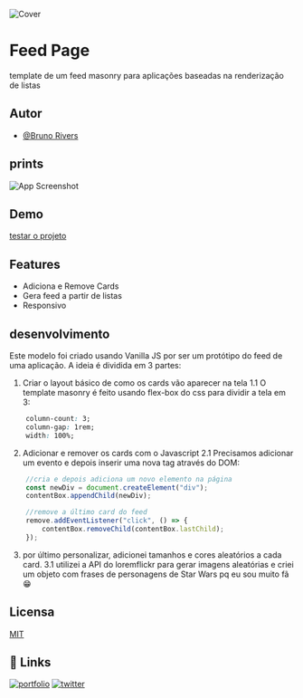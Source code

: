 
![Cover](https://i.imgur.com/t0ryCfq.png)
# Feed Page

template de um feed masonry para aplicações baseadas na renderização de listas


## Autor

- [@Bruno Rivers](https://www.github.com/B-Rios)


## prints

![App Screenshot](https://i.imgur.com/zzhvbfv.png)


## Demo
[testar o projeto](https://raw.githack.com/B-Rios/Feed-Page/blob/master/index.html)


## Features

- Adiciona e Remove Cards
- Gera feed a partir de listas
- Responsivo

## desenvolvimento

Este modelo foi criado usando Vanilla JS por ser um protótipo do feed de uma aplicação. A ideia é dividida em 3 partes:
1. Criar o layout básico de como os cards vão aparecer na tela
1.1 O template masonry é feito usando flex-box do css para dividir a tela em 3:
```CSS
    column-count: 3;
    column-gap: 1rem;
    width: 100%;
```
2. Adicionar e remover os cards com o Javascript
2.1 Precisamos adicionar um evento e depois inserir uma nova tag através do DOM:
```Javascript
    //cria e depois adiciona um novo elemento na página
    const newDiv = document.createElement("div");
    contentBox.appendChild(newDiv);

    //remove a último card do feed
    remove.addEventListener("click", () => {
        contentBox.removeChild(contentBox.lastChild);
    });  
```
3. por último personalizar, adicionei tamanhos e cores aleatórios a cada card.
3.1 utilizei a API do loremflickr para gerar imagens aleatórias e criei um objeto com frases de personagens de Star Wars pq eu sou muito fã :grin: 
## Licensa

[MIT](https://choosealicense.com/licenses/mit/)


## 🔗 Links
[![portfolio](https://img.shields.io/badge/GitHub-100000?style=for-the-badge&logo=github&logoColor=white)](https://github.com/B-Rios/)
[![twitter](https://img.shields.io/badge/Instagram-E4405F?style=for-the-badge&logo=instagram&logoColor=white)](https://www.instagram.com/br.rios_/)